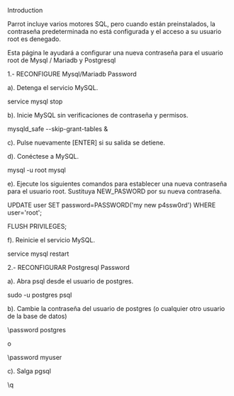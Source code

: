 Introduction

Parrot incluye varios motores SQL, pero cuando están preinstalados, la contraseña predeterminada no está configurada y el acceso a su usuario root es denegado.

Esta página le ayudará a configurar una nueva contraseña para el usuario root de Mysql / Mariadb y Postgresql

1.- RECONFIGURE Mysql/Mariadb Password

a). Detenga el servicio MySQL.

  service mysql stop

b). Inicie MySQL sin verificaciones de contraseña y permisos.

 mysqld_safe --skip-grant-tables &

c). Pulse nuevamente [ENTER] si su salida se detiene.

d). Conéctese a MySQL.

  mysql -u root mysql

e). Ejecute los siguientes comandos para establecer una nueva contraseña para el usuario root. Sustituya NEW_PASWORD por su nueva contraseña.

  UPDATE user SET password=PASSWORD('my new p4ssw0rd') WHERE user='root';
  
  FLUSH PRIVILEGES;

f). Reinicie el servicio MySQL.

  service mysql restart


2.- RECONFIGURAR Postgresql Password

a). Abra psql desde el usuario de postgres.

  sudo -u postgres psql

b). Cambie la contraseña del usuario de postgres (o cualquier otro usuario de la base de datos)

  \password postgres

o

  \password myuser

c). Salga pgsql

  \q

